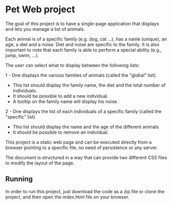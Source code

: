 # Pet Web project

The goal of this project is to have a single-page application that displays and lets you manage a list of animals.

Each animal is of a specific family (e.g. dog, cat ...), has a name (unique), an age, a diet and a noise. Diet and noise are specific to the
family. It is also important to note that each family is able to perform a special ability (e.g., jump, swim, ...).

The user can select what to display between the following lists:

1 - One displays the various families of animals (called the "global" list).

- This list should display the family name, the diet and the total number of individuals.
- It should be possible to add a new individual.
- A tooltip on the family name will display his noise.

2 - One displays the list of each individuals of a specific family (called the "specific" list)

- This list should display the name and the age of the different animals
- It should be possible to remove an individual.

This project is a static web page and can be executed directly from a browser pointing to a specific file, no need of persistence or
any server.

The document is structured in a way that can provide two different CSS files to modify the layout of the page.

## Running

In order to run this project, just download the code as a zip file or clone the project, and then open the index.html file on your browser.
